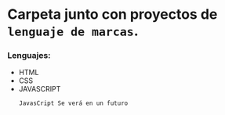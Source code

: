 # Carpeta junto con proyectos de `lenguaje de marcas`.
### Lenguajes:
* HTML
* CSS
* JAVASCRIPT
  ```
  JavasCript Se verá en un futuro
  ```

